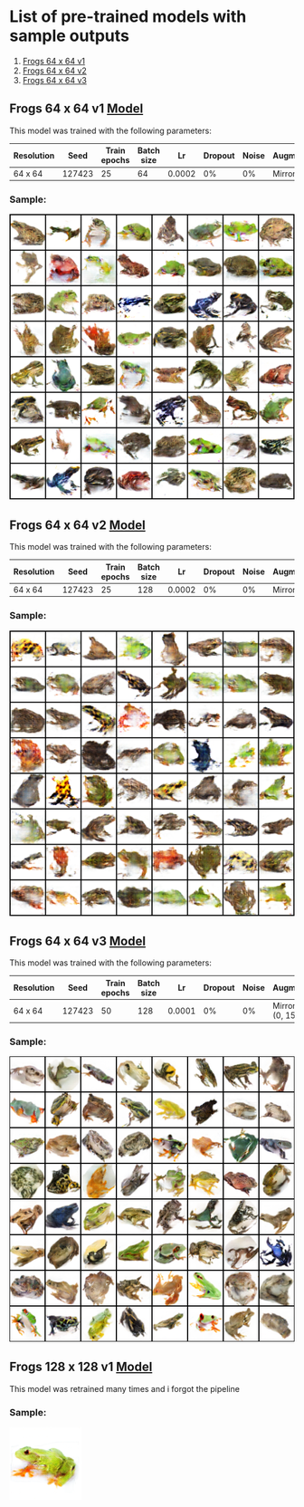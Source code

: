 # List of pre-trained models with sample outputs

1. [Frogs 64 x 64 v1](#Frogs-64-x-64-v1)
1. [Frogs 64 x 64 v2](#Frogs-64-x-64-v2)
2. [Frogs 64 x 64 v3](#Frogs-64-x-64-v3)

## Frogs 64 x 64 v1 [Model](64x64-seed-127423-epoch-25-batch-64-lr-0.0002)

This model was trained with the following parameters:

| Resolution | Seed | Train epochs | Batch size | Lr | Dropout | Noise | Augmentations |
| --- | --- | --- | --- | --- | --- | --- | --- |
| 64 x 64 | 127423 | 25 | 64 | 0.0002 | 0% | 0% | Mirror |

### Sample:

![Sample 64 x 64](64x64-seed-127423-epoch-25-batch-64-lr-0.0002/sample.png)

## Frogs 64 x 64 v2 [Model](64x64-seed-127423-epoch-25-batch-128-lr-0.0002)

This model was trained with the following parameters:

| Resolution | Seed | Train epochs | Batch size | Lr | Dropout | Noise | Augmentations |
| --- | --- | --- | --- | --- | --- | --- | --- |
| 64 x 64 | 127423 | 25 | 128 | 0.0002 | 0% | 0% | Mirror |

### Sample:

![Sample 64 x 64](64x64-seed-127423-epoch-25-batch-128-lr-0.0002/sample.png)

## Frogs 64 x 64 v3 [Model](64x64-seed-127423-epoch-50-batch-128-lr-0.0001)

This model was trained with the following parameters:

| Resolution | Seed | Train epochs | Batch size | Lr | Dropout | Noise | Augmentations |
| --- | --- | --- | --- | --- | --- | --- | --- |
| 64 x 64 | 127423 | 50 | 128 | 0.0001 | 0% | 0% | Mirror + Rotate (0, 15, 30, 45) |

### Sample:

![Sample 64 x 64](64x64-seed-127423-epoch-50-batch-128-lr-0.0001/sample.png)

## Frogs 128 x 128 v1 [Model](128x128-i-forgot)

This model was retrained many times and i forgot the pipeline

### Sample:

![Sample 128 x 128](128x128-i-forgot/sample.png)
